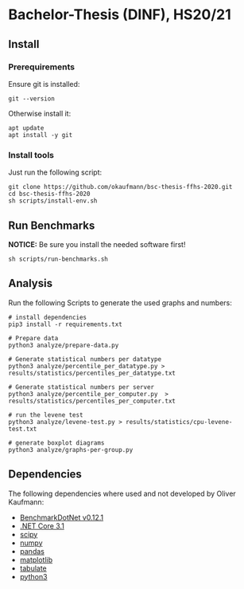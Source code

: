 Bachelor-Thesis (DINF), HS20/21
===

## Install

### Prerequirements

Ensure git is installed:

    git --version

Otherwise install it:

    apt update
    apt install -y git

### Install tools

Just run the following script:

    git clone https://github.com/okaufmann/bsc-thesis-ffhs-2020.git
    cd bsc-thesis-ffhs-2020
    sh scripts/install-env.sh

## Run Benchmarks

**NOTICE:** Be sure you install the needed software first!

    sh scripts/run-benchmarks.sh

## Analysis

Run the following Scripts to generate the used graphs and numbers:

    # install dependencies
    pip3 install -r requirements.txt

    # Prepare data
    python3 analyze/prepare-data.py

    # Generate statistical numbers per datatype
    python3 analyze/percentile_per_datatype.py > results/statistics/percentiles_per_datatype.txt

    # Generate statistical numbers per server
    python3 analyze/percentile_per_computer.py  > results/statistics/percentiles_per_computer.txt

    # run the levene test
    python3 analyze/levene-test.py > results/statistics/cpu-levene-test.txt

    # generate boxplot diagrams
    python3 analyze/graphs-per-group.py


## Dependencies

The following dependencies where used and not developed by Oliver Kaufmann:

- [BenchmarkDotNet v0.12.1](https://github.com/dotnet/BenchmarkDotNet/releases/tag/v0.12.1)
- [.NET Core 3.1](https://dotnet.microsoft.com/download/dotnet/3.1)
- [scipy](https://github.com/scipy/scipy)
- [numpy](https://github.com/numpy/numpy)
- [pandas](https://github.com/pandas-dev/pandas)
- [matplotlib](https://github.com/matplotlib/matplotlib)
- [tabulate](https://github.com/astanin/python-tabulate)
- [python3](https://www.python.org/download/releases/3.0/)